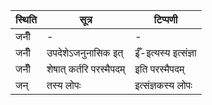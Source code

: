 | स्थिति | सूत्र | टिप्पणी |
| ----- | ------- | ------ |
| जनीँ | - | - |
| जनीँ | उपदेशेऽजनुनासिक इत् | ईँ-इत्यस्य इत्संज्ञा |
| जनीँ | शेषात् कर्तरि परस्मैपदम् | इति परस्मैपदम् |
| जन् | तस्य लोपः | इत्संज्ञकस्य लोपः |
